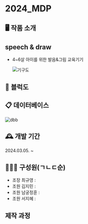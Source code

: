 # 2024_MDP

## 🖥 작품 소개
## speech & draw
- 4~6살 아이를 위한 발음&그림 교육기기


  ![기구도](https://github.com/Leegyu66/2024_MDP/assets/96297784/855c1e5d-15aa-4a5d-84f6-20f6823f7371)

## 🔨 블럭도

## 📋 데이터베이스

  ![dbb](https://github.com/Leegyu66/2024_MDP/assets/145430337/045819c3-cf0d-4c3e-9898-2b2125867aed)

  



## 🕰 개발 기간
2024.03.05. ~ 

## 👨‍👦‍👦 구성원(ㄱㄴㄷ순)
- 조장 최규영 : 
- 조원 김지민 :
- 조원 남궁정훈 :
- 조원 서지혜 :

## 제작 과정

